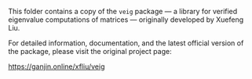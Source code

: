 
This folder contains a copy of the `veig` package — a library for verified eigenvalue computations of matrices — originally developed by Xuefeng Liu.

For detailed information, documentation, and the latest official version of the package, please visit the original project page:

https://ganjin.online/xfliu/veig


